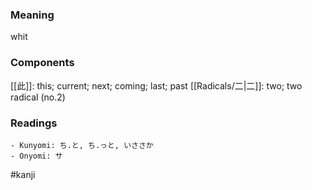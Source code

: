 ### Meaning

whit

### Components

[[此]]: this; current; next; coming; last; past [[Radicals/二|二]]: two; two radical (no.2)

### Readings

```
- Kunyomi: ち.と, ち.っと, いささか
- Onyomi: サ
```

#kanji